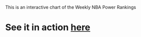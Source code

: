 This is an interactive chart of the Weekly NBA Power Rankings

# See it in action [here](http://nathanemyers.com/projects/nba-power-rankings)
